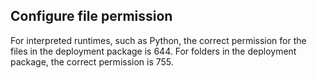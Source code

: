 ## Configure file permission
For interpreted runtimes, such as Python, the correct permission for the files in the deployment package is 644. 
For folders in the deployment package, the correct permission is 755.
